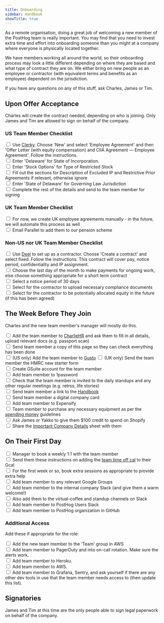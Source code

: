```yaml
---
title: Onboarding
sidebar: Handbook
showTitle: true
---
```


As a remote organisation, doing a great job of welcoming a new member of the PostHog team is really important. You may find that you need to invest extra time and effort into onboarding someone than you might at a company where everyone is physically located together. 

We have members working all around the world, so their onboarding process may look a little different depending on where they are based and what type of contract they are on. We either bring on new people as an employee or contractor (with equivalent terms and benefits as an employee) dependent on the jurisdiction.

If you have any questions on any of this stuff, ask Charles, James or Tim. 

## Upon Offer Acceptance

Charles will create the contract needed, depending on who is joining. Only James and Tim are allowed to sign on behalf of the company.  

### US Team Member Checklist

<input type="checkbox"/>  Use [Clerky](https://app.clerky.com). Choose 'New' and select 'Employee Agreement' and then 'Offer Letter (with equity compensation) and CIIA Agreement — Employee Agreement'. Follow the instructions. <br>
<input type="checkbox"/>  Enter 'Delaware' for State of Incorporation. <br>
<input type="checkbox"/>  Enter 'Stock Options' for Type of Restricted Stock  <br>
<input type="checkbox"/>  Fill out the sections for Description of Excluded IP and Restrictive Prior Agreements if relevant, otherwise ignore <br>
<input type="checkbox"/>  Enter 'State of Delaware' for Governing Law Jurisdiction <br>
<input type="checkbox"/>  Complete the rest of the details and send to the team member for signing <br>

### UK Team Member Checklist

<input type="checkbox"/>  For now, we create UK employee agreements manually - in the future, we will automate this process as well <br>
<input type="checkbox"/>  Email Parallel to add them to our pension scheme <br>

### Non-US nor UK Team Member Checklist

<input type="checkbox"/>  Use [Deel](https://letsdeel.com) to set up as a contractor. Choose 'Create a contract' and select fixed. Follow the instructions. This contract will cover pay, notice period, confidentiality and IP assignment. <br>
<input type="checkbox"/>  Choose the last day of the month to make payments for ongoing work, else choose something appropriate for a short term contract <br>
<input type="checkbox"/>  Select a notice period of 30 days <br>
<input type="checkbox"/>  Select for the contractor to upload necessary compliance documents <br>
<input type="checkbox"/>  Select for the contractor to be potentially allocated equity in the future (if this has been agreed) <br>

## The Week Before They Join

Charles and the new team member's manager will mostly do this.

<input type="checkbox"/> Add the team member to [CharlieHR](https://posthog.charliehr.com/) and ask them to fill in all details, upload relevant docs (e.g. passport scan) <br>
<input type="checkbox"/>  Send team member a copy of this page so they can check everything has been done <br>
<input type="checkbox"/> (US only) Add the team member to [Gusto](https://app.gusto.com)
<input type="checkbox"/> (UK only) Send the team member the HMRC new starter form <br>
<input type="checkbox"/>  Create GSuite account for the team member <br>
<input type="checkbox"/>  Add team member to 1password <br>
<input type="checkbox"/>  Check that the team member is invited to the daily standups and any other regular meetings (e.g. retros, life stories) <br> 
<input type="checkbox"/>  Send team member a link to the [Handbook](/handbook) <br>
<input type="checkbox"/>  Send team member a digital company card <br>
<input type="checkbox"/>  Add team member to Expensify <br>
<input type="checkbox"/>  Team member to purchase any necessary equipment as per the [spending money](/handbook/people/spending-money) guidelines <br>
<input type="checkbox"/>  Ask James or Yakko to give them $100 credit to spend on Shopify <br>
<input type="checkbox"/>  Share the [Important Company Details](https://docs.google.com/spreadsheets/d/1k4o4VN5VSsgFZpVYrN28Ib0z_pCJFTJyQdfkZEHhOV0/edit?usp=sharing) sheet with them <br>

## On Their First Day

<input type="checkbox"/>  Manager to book a weekly 1:1 with the team member <br>
<input type="checkbox"/>  Send them these instructions on adding the [team time off cal](https://intercom.help/charliehr/en/articles/839648-importing-your-time-off-calendar-to-google-calendar) to their Gcal <br>
<input type="checkbox"/>  For the first week or so, book extra sessions as appropriate to provide extra help <br>
<input type="checkbox"/>  Add team member to any relevant Google Groups <br>
<input type="checkbox"/>  Add team member to the internal company Slack (and give them a warm welcome!) <br>
<input type="checkbox"/>  Also add them to the virtual-coffee and standup channels on Slack <br>
<input type="checkbox"/>  Add team member to PostHog Users Slack <br>
<input type="checkbox"/>  Add team member to PostHog organization in GitHub <br>

### Additional Access

Add these if appropriate for the role:

<input type="checkbox"/>  Add the new team member to the 'Team' group in AWS <br>
<input type="checkbox"/>  Add team member to PagerDuty and into on-call rotation. Make sure the alerts work. <br>
<input type="checkbox"/>  Add team member to Heroku. <br>
<input type="checkbox"/>  Add team member to AWS. <br>
<input type="checkbox"/>  Add team member to Grafana, Sentry, and ask yourself if there are any other dev tools in use that the team member needs access to (then update this list). <br>

## Signatories

James and Tim at this time are the only people able to sign legal paperwork on behalf of the company.
